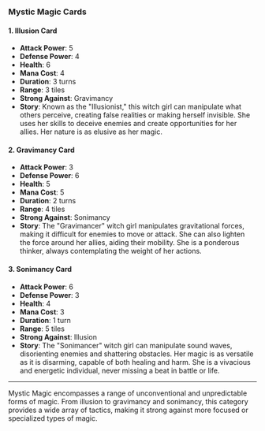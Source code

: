 ### Mystic Magic Cards

#### 1. Illusion Card

- **Attack Power**: 5
- **Defense Power**: 4
- **Health**: 6
- **Mana Cost**: 4
- **Duration**: 3 turns
- **Range**: 3 tiles
- **Strong Against**: Gravimancy
- **Story**: Known as the "Illusionist," this witch girl can manipulate what others perceive, creating false realities or making herself invisible. She uses her skills to deceive enemies and create opportunities for her allies. Her nature is as elusive as her magic.

#### 2. Gravimancy Card

- **Attack Power**: 3
- **Defense Power**: 6
- **Health**: 5
- **Mana Cost**: 5
- **Duration**: 2 turns
- **Range**: 4 tiles
- **Strong Against**: Sonimancy
- **Story**: The "Gravimancer" witch girl manipulates gravitational forces, making it difficult for enemies to move or attack. She can also lighten the force around her allies, aiding their mobility. She is a ponderous thinker, always contemplating the weight of her actions.

#### 3. Sonimancy Card

- **Attack Power**: 6
- **Defense Power**: 3
- **Health**: 4
- **Mana Cost**: 3
- **Duration**: 1 turn
- **Range**: 5 tiles
- **Strong Against**: Illusion
- **Story**: The "Sonimancer" witch girl can manipulate sound waves, disorienting enemies and shattering obstacles. Her magic is as versatile as it is disarming, capable of both healing and harm. She is a vivacious and energetic individual, never missing a beat in battle or life.

---

Mystic Magic encompasses a range of unconventional and unpredictable forms of magic. From illusion to gravimancy and sonimancy, this category provides a wide array of tactics, making it strong against more focused or specialized types of magic.